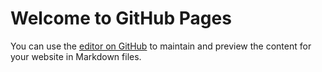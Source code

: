 # Welcome to GitHub Pages

You can use the [editor on GitHub](https://github.com/railix/divPlayer/edit/master/README.md) to maintain and preview the content for your website in Markdown files.
